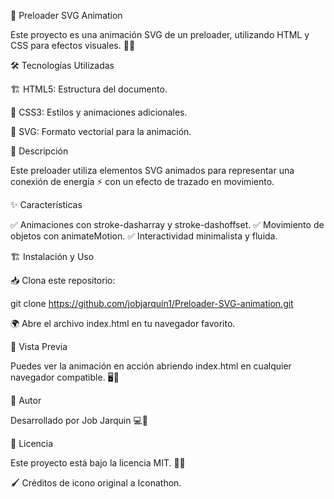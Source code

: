🚀 Preloader SVG Animation

Este proyecto es una animación SVG de un preloader, utilizando HTML y CSS para efectos visuales. 🎨✨

🛠️ Tecnologías Utilizadas

🏗️ HTML5: Estructura del documento.

🎨 CSS3: Estilos y animaciones adicionales.

🔷 SVG: Formato vectorial para la animación.

📜 Descripción

Este preloader utiliza elementos SVG animados para representar una conexión de energía ⚡ con un efecto de trazado en movimiento.

✨ Características

✅ Animaciones con stroke-dasharray y stroke-dashoffset.
✅ Movimiento de objetos con animateMotion.
✅ Interactividad minimalista y fluida.

🏗️ Instalación y Uso

📥 Clona este repositorio:

git clone https://github.com/jobjarquin1/Preloader-SVG-animation.git

🌍 Abre el archivo index.html en tu navegador favorito.

👀 Vista Previa

Puedes ver la animación en acción abriendo index.html en cualquier navegador compatible. 🖥️🎥

👤 Autor

Desarrollado por Job Jarquin 💻🚀

📜 Licencia

Este proyecto está bajo la licencia MIT. 📄✅

🖌️ Créditos de icono original a Iconathon.

